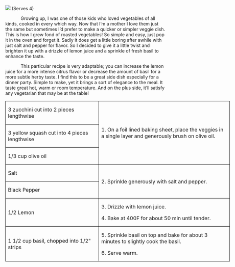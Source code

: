![](images/2015/Jun/20150604-20150604-DSC_3738.jpg)
(Serves 4)

<p style='text-indent:.5in'>Growing
up, I was one of those kids who loved vegetables of all kinds, cooked in every
which way. Now that I’m a mother I love them just the same but sometimes I’d
prefer to make a quicker or simpler veggie dish. This is how I grew fond of roasted
vegetables! So simple and easy, just pop it in the oven and forget it. Sadly it
does get a little boring after awhile with just salt and pepper for flavor. So
I decided to give it a little twist and brighten it up with a drizzle of lemon
juice and a sprinkle of fresh basil to enhance the taste. </p>

<p style='text-indent:.5in'>This
particular recipe is very adaptable; you can increase the lemon juice for a
more intense citrus flavor or decrease the amount of basil for a more subtle
herby taste. I find this to be a great side dish especially for a dinner party.
Simple to make, yet it brings a sort of elegance to the meal. It taste great
hot, warm or room temperature. And on the plus side, it’ll satisfy any vegetarian
that may be at the table!</p>

<table class=MsoTableGrid border=1 cellspacing=0 cellpadding=0 width=527
 style='width:527.05pt;border-collapse:collapse;border:none'>
 <tr style='height:22.35pt'>
  <td width=217 style='width:216.9pt;border:solid windowtext 1.0pt;padding:
  0in 5.4pt 0in 5.4pt;height:22.35pt'>
  <p>3 zucchini cut into 2
  pieces lengthwise</p>
  </td>
  <td width=310 rowspan=3 style='width:310.15pt;border:solid windowtext 1.0pt;
  border-left:none;padding:0in 5.4pt 0in 5.4pt;height:22.35pt'>
  <p>1. On a foil lined baking
  sheet, place the veggies in a single layer and generously brush on olive oil.</p>
  </td>
 </tr>
 <tr style='height:22.3pt'>
  <td width=217 style='width:216.9pt;border:solid windowtext 1.0pt;border-top:
  none;padding:0in 5.4pt 0in 5.4pt;height:22.3pt'>
  <p>3 yellow squash cut into 4
  pieces lengthwise</p>
  </td>
 </tr>
 <tr style='height:22.3pt'>
  <td width=217 style='width:216.9pt;border:solid windowtext 1.0pt;border-top:
  none;padding:0in 5.4pt 0in 5.4pt;height:22.3pt'>
  <p>1/3 cup olive oil</p>
  </td>
 </tr>
 <tr style='height:22.3pt'>
  <td width=217 style='width:216.9pt;border:solid windowtext 1.0pt;border-top:
  none;padding:0in 5.4pt 0in 5.4pt;height:22.3pt'>
  <p>Salt</p>
  </td>
  <td width=310 rowspan=2 style='width:310.15pt;border-top:none;border-left:
  none;border-bottom:solid windowtext 1.0pt;border-right:solid windowtext 1.0pt;
  padding:0in 5.4pt 0in 5.4pt;height:22.3pt'>
  <p>2. Sprinkle generously
  with salt and pepper.</p>
  </td>
 </tr>
 <tr style='height:22.3pt'>
  <td width=217 style='width:216.9pt;border:solid windowtext 1.0pt;border-top:
  none;padding:0in 5.4pt 0in 5.4pt;height:22.3pt'>
  <p>Black Pepper</p>
  </td>
 </tr>
 <tr style='height:22.3pt'>
  <td width=217 style='width:216.9pt;border:solid windowtext 1.0pt;border-top:
  none;padding:0in 5.4pt 0in 5.4pt;height:22.3pt'>
  <p>1/2 Lemon</p>
  </td>
  <td width=310 style='width:310.15pt;border-top:none;border-left:none;
  border-bottom:solid windowtext 1.0pt;border-right:solid windowtext 1.0pt;
  padding:0in 5.4pt 0in 5.4pt;height:22.3pt'>
  <p>3. Drizzle with lemon
  juice.</p>
  <p>4. Bake at 400F for about
  50 min until tender.</p>
  </td>
 </tr>
 <tr style='height:22.3pt'>
  <td width=217 style='width:216.9pt;border:solid windowtext 1.0pt;border-top:
  none;padding:0in 5.4pt 0in 5.4pt;height:22.3pt'>
  <p>1 1/2 cup basil, chopped into
  1/2" strips </p>
  </td>
  <td width=310 style='width:310.15pt;border-top:none;border-left:none;
  border-bottom:solid windowtext 1.0pt;border-right:solid windowtext 1.0pt;
  padding:0in 5.4pt 0in 5.4pt;height:22.3pt'>
  <p>5. Sprinkle basil on top
  and bake for about 3 minutes to slightly cook the basil.</p>
  <p>6. Serve warm.</p>
  </td>
 </tr>
</table>